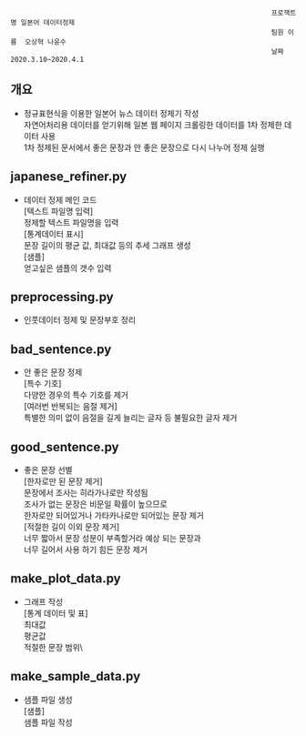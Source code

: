                                                                     프로잭트명 일본어 데이터정제
                                                                    팀원 이름  오상혁 나윤수
                                                                    날짜       2020.3.10~2020.4.1



## 개요
* 정규표현식을 이용한 일본어 뉴스 데이터 정제기 작성\
자연어처리용 데이터를 얻기위해 일본 웹 페이지 크롤링한 데이터를 1차 정제한 데이터 사용\
1차 정제된 문서에서 좋은 문장과 안 좋은 문장으로 다시 나누어 정제 실행

## japanese_refiner.py
* 데이터 정제 메인 코드\
[텍스트 파일명 입력] \
정제할 텍스트 파일명을 입력\
[통계데이터 표시]\
문장 길이의 평균 값, 최대값 등의 추세 그래프 생성\
[샘플]\
얻고싶은 샘플의 갯수 입력

## preprocessing.py
* 인풋데이터 정제 및 문장부호 정리

## bad_sentence.py
* 안 좋은 문장 정제\
[특수 기호]\
다양한 경우의 특수 기호를 제거 \
[여러번 반복되는 음절 제거]\
특별한 의미 없이 음절을 길게 늘리는 글자 등 불필요한 글자 제거

## good_sentence.py
* 좋은 문장 선별\
[한자로만 된 문장 제거]\
문장에서 조사는 히라가나로만 작성됨\
조사가 없는 문장은 비문일 확률이 높으므로 \
한자로만 되어있거나 가타카나로만 되어있는 문장 제거\
[적절한 길이 이외 문장 제거]\
너무 짧아서 문장 성분이 부족할거라 예상 되는 문장과\
너무 길어서 사용 하기 힘든 문장 제거

## make_plot_data.py
* 그래프 작성\
[통계 데이터 및 표]\
최대값\
평균값\
적절한 문장 범위\

## make_sample_data.py
* 샘플 파일 생성\
[샘플]\
샘플 파일 작성
